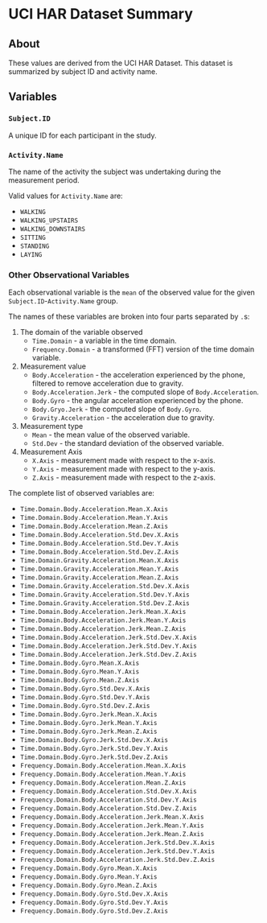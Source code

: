 # UCI HAR Dataset Summary

## About

These values are derived from the UCI HAR Dataset. This dataset is summarized by subject ID and activity name.

## Variables

### `Subject.ID`

A unique ID for each participant in the study.

### `Activity.Name`

The name of the activity the subject was undertaking during the measurement period.

Valid values for `Activity.Name` are:

* `WALKING`
* `WALKING_UPSTAIRS`
* `WALKING_DOWNSTAIRS`
* `SITTING`
* `STANDING`
* `LAYING`

### Other Observational Variables 

Each observational variable is the `mean` of the observed value for the given `Subject.ID`-`Activity.Name` group.

The names of these variables are broken into four parts separated by `.`s: 

1. The domain of the variable observed
    * `Time.Domain` - a variable in the time domain.
    * `Frequency.Domain` - a transformed (FFT) version of the time domain variable.
2. Measurement value
    * `Body.Acceleration` - the acceleration experienced by the phone, filtered to remove acceleration due to gravity.
    * `Body.Acceleration.Jerk` - the computed slope of `Body.Acceleration`.
    * `Body.Gyro` - the angular acceleration experienced by the phone.
    * `Body.Gryo.Jerk` - the computed slope of `Body.Gyro`.
    * `Gravity.Acceleration` - the acceleration due to gravity.
3. Measurement type
    * `Mean` - the mean value of the observed variable.
    * `Std.Dev` - the standard deviation of the observed variable.
4. Measurement Axis
    * `X.Axis` - measurement made with respect to the x-axis.
    * `Y.Axis` - measurement made with respect to the y-axis.
    * `Z.Axis` - measurement made with respect to the z-axis.

The complete list of observed variables are:

* `Time.Domain.Body.Acceleration.Mean.X.Axis`
* `Time.Domain.Body.Acceleration.Mean.Y.Axis`
* `Time.Domain.Body.Acceleration.Mean.Z.Axis`
* `Time.Domain.Body.Acceleration.Std.Dev.X.Axis`
* `Time.Domain.Body.Acceleration.Std.Dev.Y.Axis`
* `Time.Domain.Body.Acceleration.Std.Dev.Z.Axis`
* `Time.Domain.Gravity.Acceleration.Mean.X.Axis`
* `Time.Domain.Gravity.Acceleration.Mean.Y.Axis`
* `Time.Domain.Gravity.Acceleration.Mean.Z.Axis`
* `Time.Domain.Gravity.Acceleration.Std.Dev.X.Axis`
* `Time.Domain.Gravity.Acceleration.Std.Dev.Y.Axis`
* `Time.Domain.Gravity.Acceleration.Std.Dev.Z.Axis`
* `Time.Domain.Body.Acceleration.Jerk.Mean.X.Axis`
* `Time.Domain.Body.Acceleration.Jerk.Mean.Y.Axis`
* `Time.Domain.Body.Acceleration.Jerk.Mean.Z.Axis`
* `Time.Domain.Body.Acceleration.Jerk.Std.Dev.X.Axis`
* `Time.Domain.Body.Acceleration.Jerk.Std.Dev.Y.Axis`
* `Time.Domain.Body.Acceleration.Jerk.Std.Dev.Z.Axis`
* `Time.Domain.Body.Gyro.Mean.X.Axis`
* `Time.Domain.Body.Gyro.Mean.Y.Axis`
* `Time.Domain.Body.Gyro.Mean.Z.Axis`
* `Time.Domain.Body.Gyro.Std.Dev.X.Axis`
* `Time.Domain.Body.Gyro.Std.Dev.Y.Axis`
* `Time.Domain.Body.Gyro.Std.Dev.Z.Axis`
* `Time.Domain.Body.Gyro.Jerk.Mean.X.Axis`
* `Time.Domain.Body.Gyro.Jerk.Mean.Y.Axis`
* `Time.Domain.Body.Gyro.Jerk.Mean.Z.Axis`
* `Time.Domain.Body.Gyro.Jerk.Std.Dev.X.Axis`
* `Time.Domain.Body.Gyro.Jerk.Std.Dev.Y.Axis`
* `Time.Domain.Body.Gyro.Jerk.Std.Dev.Z.Axis`
* `Frequency.Domain.Body.Acceleration.Mean.X.Axis`
* `Frequency.Domain.Body.Acceleration.Mean.Y.Axis`
* `Frequency.Domain.Body.Acceleration.Mean.Z.Axis`
* `Frequency.Domain.Body.Acceleration.Std.Dev.X.Axis`
* `Frequency.Domain.Body.Acceleration.Std.Dev.Y.Axis`
* `Frequency.Domain.Body.Acceleration.Std.Dev.Z.Axis`
* `Frequency.Domain.Body.Acceleration.Jerk.Mean.X.Axis`
* `Frequency.Domain.Body.Acceleration.Jerk.Mean.Y.Axis`
* `Frequency.Domain.Body.Acceleration.Jerk.Mean.Z.Axis`
* `Frequency.Domain.Body.Acceleration.Jerk.Std.Dev.X.Axis`
* `Frequency.Domain.Body.Acceleration.Jerk.Std.Dev.Y.Axis`
* `Frequency.Domain.Body.Acceleration.Jerk.Std.Dev.Z.Axis`
* `Frequency.Domain.Body.Gyro.Mean.X.Axis`
* `Frequency.Domain.Body.Gyro.Mean.Y.Axis`
* `Frequency.Domain.Body.Gyro.Mean.Z.Axis`
* `Frequency.Domain.Body.Gyro.Std.Dev.X.Axis`
* `Frequency.Domain.Body.Gyro.Std.Dev.Y.Axis`
* `Frequency.Domain.Body.Gyro.Std.Dev.Z.Axis`

